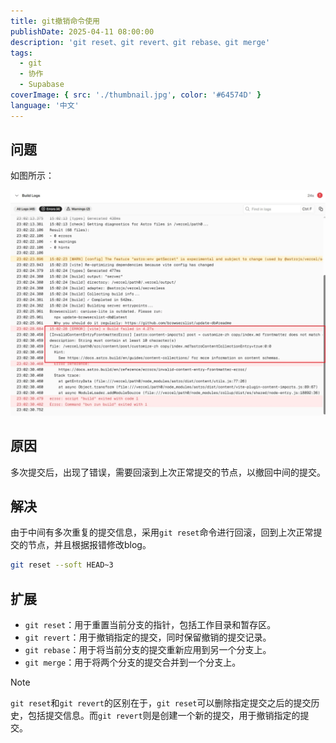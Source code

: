 ```yaml
---
title: git撤销命令使用
publishDate: 2025-04-11 08:00:00
description: 'git reset、git revert、git rebase、git merge'
tags:
  - git
  - 协作
  - Supabase
coverImage: { src: './thumbnail.jpg', color: '#64574D' }
language: '中文'
---
```


## 问题

如图所示：

![alt text](image.png)

## 原因

多次提交后，出现了错误，需要回滚到上次正常提交的节点，以撤回中间的提交。

## 解决

由于中间有多次重复的提交信息，采用`git reset`命令进行回滚，回到上次正常提交的节点，并且根据报错修改blog。

```bash
git reset --soft HEAD~3
```

## 扩展

- `git reset`：用于重置当前分支的指针，包括工作目录和暂存区。
- `git revert`：用于撤销指定的提交，同时保留撤销的提交记录。
- `git rebase`：用于将当前分支的提交重新应用到另一个分支上。
- `git merge`：用于将两个分支的提交合并到一个分支上。

> [!NOTE]
>
> `git reset`和`git revert`的区别在于，`git reset`可以删除指定提交之后的提交历史，包括提交信息。而`git revert`则是创建一个新的提交，用于撤销指定的提交。